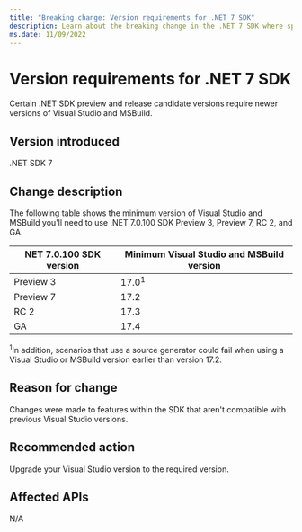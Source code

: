 ```yaml
---
title: "Breaking change: Version requirements for .NET 7 SDK"
description: Learn about the breaking change in the .NET 7 SDK where specific versions of Visual Studio and MSBuild are required.
ms.date: 11/09/2022
---
```

# Version requirements for .NET 7 SDK

Certain .NET SDK preview and release candidate versions require newer versions of Visual Studio and MSBuild.

## Version introduced

.NET SDK 7

## Change description

The following table shows the minimum version of Visual Studio and MSBuild you'll need to use .NET 7.0.100 SDK Preview 3, Preview 7, RC 2, and GA.

| NET 7.0.100 SDK version | Minimum Visual Studio and MSBuild version |
|-------------------------|-------------------------------------------|
| Preview 3               | 17.0<sup>1</sup>                          |
| Preview 7               | 17.2                                      |
| RC 2                    | 17.3                                      |
| GA                      | 17.4                          |

<sup>1</sup>In addition, scenarios that use a source generator could fail when using a Visual Studio or MSBuild version earlier than version 17.2.

## Reason for change

Changes were made to features within the SDK that aren't compatible with previous Visual Studio versions.

## Recommended action

Upgrade your Visual Studio version to the required version.

## Affected APIs

N/A
